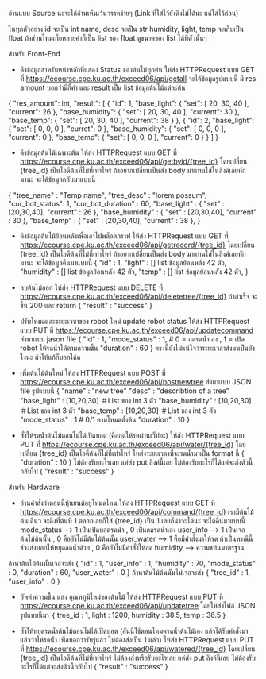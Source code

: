 อ่านแบบ Source นะจะได้อ่านเห็นเว้นวรรคง่ายๆ
(Link ที่ใส่ไว้ยังดึงไม่ได้นะ แค่ใส่ไว้ก่อน)

ในทุกตัวอย่าง 
id จะเป็น int
name, desc จะเป็น str
humidity, light, temp จะเก็บเป็น float ถ้าส่วนไหมเก็ยหลายค่าก็เป็น list ของ float ดูขนาดของ list ได้ที่ตัวนั้นๆ

สำหรับ Front-End

- ดึงข้อมูลสำหรับหน้าหลักที่แสดง Status ชองต้นไม้ทุกต้น ให้ส่ง HTTPRequest แบบ GET ที่
https://ecourse.cpe.ku.ac.th/exceed06/api/getall
จะได้ข้อมูลรูปแบบนี้ มี res amount บอกว่ามีกี่ค่า และ result เป็น list ข้อมูลต้นไม้แต่ละต้น

{
    "res_amount": int,
    "result": [
        {
            "id": 1,
            "base_light": {
                "set": [
                    20,
                    30,
                    40
                ],
                "current": 26
            },
            "base_humidity": {
                "set": [
                    20,
                    30,
                    40
                ],
                "current": 30
            },
            "base_temp": {
                "set": [
                    20,
                    30,
                    40
                ],
                "current": 38
            }
        },
        {
            "id": 2,
            "base_light": {
                "set": [
                    0,
                    0,
                    0
                ],
                "curret": 0
            },
            "base_humidity": {
                "set": [
                    0,
                    0,
                    0
                ],
                "current": 0
            },
            "base_temp": {
                "set": [
                    0,
                    0,
                    0
                ],
                "current": 0
            }
        }
    ]
}

- ดึงข้อมูลต้นไม้เฉพาะต้น ให้ส่ง HTTPRequest แบบ GET ที่
https://ecourse.cpe.ku.ac.th/exceed06/api/getbyid/{tree_id}
โดยเปลี่ยน {tree_id} เป็นไอดีต้นที่ไม่ที่เท่าไหร่ ถ้าอยากเปลี่ยนเป็นส่ง body มาแทนใส่ในลิงค์เลยทักมานะ
จะได้ข้อมูลกลับมาแบบนี้

{
        "tree_name" : "Temp name",
        "tree_desc" : "lorem possum",
        "cur_bot_status": 1,
        "cur_bot_duration" : 60,
        "base_light" : {
                "set" : [20,30,40],
                "current" : 26
                },
        "base_humidity" : {
            "set" : [20,30,40],
            "current" : 30
            },
        "base_temp" : {
            "set" : [20,30,40],
            "current" : 38
            },
    }

- ดึงข้อมูลต้นไม้ย้อนหลังเพื่อเอาไปพล็อตกราฟ ให้ส่ง HTTPRequest แบบ GET ที่
https://ecourse.cpe.ku.ac.th/exceed06/api/getrecord/{tree_id}
โดยเปลี่ยน {tree_id} เป็นไอดีต้นที่ไม่ที่เท่าไหร่ ถ้าอยากเปลี่ยนเป็นส่ง body มาแทนใส่ในลิงค์เลยทักมานะ
จะได้ข้อมูลคืนมาแบบนี้
{
        "id" : 1,
        "light" : [] list ข้อมูลย้อนหลัง 42 ตัว,
        "humidity" : [] list ข้อมูลย้อนหลัง 42 ตัว,
        "temp" : [] list ข้อมูลย้อนหลัง 42 ตัว,
}

- ลบต้นไม้ออก ให้ส่ง HTTPRequest แบบ DELETE ที่
https://ecourse.cpe.ku.ac.th/exceed06/api/deletetree/{tree_id}
ถ้าสำเร็จ จะขึ้น 200 และ return
{
        "result" : "success"
}

- ปรับโหมดและระยะเวฃาของ robot ใหม่ update robot status ให้ส่ง HTTPRequest แบบ PUT ที่
https://ecourse.cpe.ku.ac.th/exceed06/api/updatecommand
ส่งมาเเบบ jason file 
{
    "id" : 1,
    "mode_status" : 1, # 0 = กดรดน้ำเอง , 1 = เปิด robot ให้รดน้ำให้ตามความชื้น
    "duration" : 60
}
ตรงนี้ยังไม่แน่ใจว่าระยะเวลาส่งมาเป็นยังไงนะ ถ้าให้แก้ก็บอกได้ด

- เพิ่มต้นไม้ต้นใหม่ ให้ส่ง HTTPRequest แบบ POST ที่
https://ecourse.cpe.ku.ac.th/exceed06/api/postnewtree
ส่งมาเเบบ JSON file รูปแบบนี้
{
    "name" : "new tree"
    "desc" : "describtion of a tree"
    "base_light" : [10,20,30] ＃List ของ int 3 ตัว
    "base_humidity" : [10,20,30]  ＃List ของ int 3 ตัว
    "base_temp" : [10,20,30] ＃List ของ int 3 ตัว
    "mode_status" : 1 # 0/1 ตามโหมดตั้งต้น
    "duration" : 10
}

- สั่งให้รดน้ำต้นไม้ตอนไม่ได้เปิดบอต (คือกดให้รดผ่านเว็ปอะ) ให้ส่ง HTTPRequest แบบ PUT ที่
https://ecourse.cpe.ku.ac.th/exceed06/api/water/{tree_id}
โดยเปลี่ยน {tree_id} เป็นไอดีต้นที่ไม่ที่เท่าไหร่
ใหส่งระยะเวลาที่จะรดน้ำมาเป็น format นี้
{
    "duration" : 10
}
ไม่ต้องรับอะไรเลย แค่ส่ง put ลิงค์นี้เลย ไม่ต้องรับอะไรก็ได้แต่จะส่งตัวนี้กลับไป
{
    "result" : "success"
}

สำหรับ Hardware
- อ่านคำสั่งว่าตอนนี้หุ่นยนต์อยู่โหมดไหน ให้ส่ง HTTPRequest แบบ GET ที่
https://ecourse.cpe.ku.ac.th/exceed06/api/command/{tree_id}
เรามีต้นไม้้ต้นเดีนว จะดึงที่ต้นที่ 1 ตลอกเลยก็ใส่ {tree_id} เป็น 1 เลยก็น่าจะได้นะ
จะได้คืนมาแบบนี้ mode_status --> 1 เป็นเปิดบอตรดน้ำ , 0 เป็นกดรดน้ำเอง
              user_info --> 1 เป็นเจอต้นไม้ต้นนั้น , 0 คือยังไม่มีต้นไม้ต้นนั้น
              user_water --> 1 คือมีคำสั่งมาให้รด ถ้าเป็นหรณีนี้ช่วงส่งบอกให้หยุดลดน้ำด้วย , 0 คือยังไม่มีคำสั่งให้ลด
              humidity --> ความชท้นมาตรฐาน
              
ถ้าหาต้นไม้ต้นนั้นเจอจะส่ง
{
        "id" : 1,
        "user_info" : 1,
        "humidity" : 70,
        "mode_status" : 0,
        "duration" : 60,
        "user_water" : 0
}
ถ้าหาต้นไม้ต้นนั้นไม่เจอจะส่ง
{
        "tree_id" : 1,
        "user_info" : 0
}

- อัพค่าความชื้น แสง อุณหภูมิใหม่ของต้นไม้ ให้ส่ง HTTPRequest แบบ PUT ที่
https://ecourse.cpe.ku.ac.th/exceed06/api/updatetree
โดยให้ส่งไฟล์ JSON รูปแบบนี้มา
｛
    tree_id : 1,
    light : 1200,
    humidity : 38.5,
    temp : 36.5
 ｝
 
- สั่งให้หยุดรดน้ำต้นไม้ตอนไม่ได้เปิดบอต (อันนีใช้ตอนโหมดรดน้ำต้นไม้เอง แล้วได้รับคำสั่งมาแล้วว่าให้รดน้ำ เพื่อบอกว่ารับรู้แล้ว ไม่ต้องส่งเป็น 1 แล้ว) ให้ส่ง HTTPRequest แบบ PUT ที่
https://ecourse.cpe.ku.ac.th/exceed06/api/watered/{tree_id}
โดยเปลี่ยน {tree_id} เป็นไอดีต้นที่ไม่ที่เท่าไหร่
ไม่ต้องส่งหรือรับอะไรเลย แค่ส่ง put ลิงค์นี้เลย ไม่ต้องรับอะไรก็ได้แต่จะส่งตัวนี้กลับไป
{
    "result" : "success"
}
